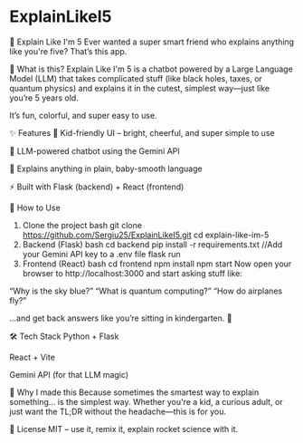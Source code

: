 # ExplainLikeI5
🧠 Explain Like I'm 5
Ever wanted a super smart friend who explains anything like you're five? That’s this app.

🍼 What is this?
Explain Like I'm 5 is a chatbot powered by a Large Language Model (LLM) that takes complicated stuff (like black holes, taxes, or quantum physics) and explains it in the cutest, simplest way—just like you’re 5 years old.

It’s fun, colorful, and super easy to use.

✨ Features
🎨 Kid-friendly UI – bright, cheerful, and super simple to use

🤖 LLM-powered chatbot using the Gemini API

🧾 Explains anything in plain, baby-smooth language

⚡ Built with Flask (backend) + React (frontend)

🚀 How to Use
1. Clone the project
bash
git clone https://github.com/Sergiu25/ExplainLikeI5.git
cd explain-like-im-5
2. Backend (Flask)
bash
cd backend
pip install -r requirements.txt
//Add your Gemini API key to a .env file
flask run
3. Frontend (React)
bash
cd frontend
npm install
npm start
Now open your browser to http://localhost:3000 and start asking stuff like:

“Why is the sky blue?”
“What is quantum computing?”
“How do airplanes fly?”

…and get back answers like you’re sitting in kindergarten. 🐣

🛠️ Tech Stack
Python + Flask

React + Vite

Gemini API (for that LLM magic)

📌 Why I made this
Because sometimes the smartest way to explain something… is the simplest way. Whether you're a kid, a curious adult, or just want the TL;DR without the headache—this is for you.

🌈 License
MIT – use it, remix it, explain rocket science with it.

